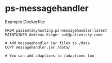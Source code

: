 # ps-messagehandler

Example Dockerfile:

```
FROM pasientskyhosting:ps-messagehandler:latest
MAINTAINER Andreas Krüger <ak@patientsky.com>

# Add messagehandler jar files to /data
COPY messagehandler.jar /data/

# You can add adaptions to /adaptions too
```
